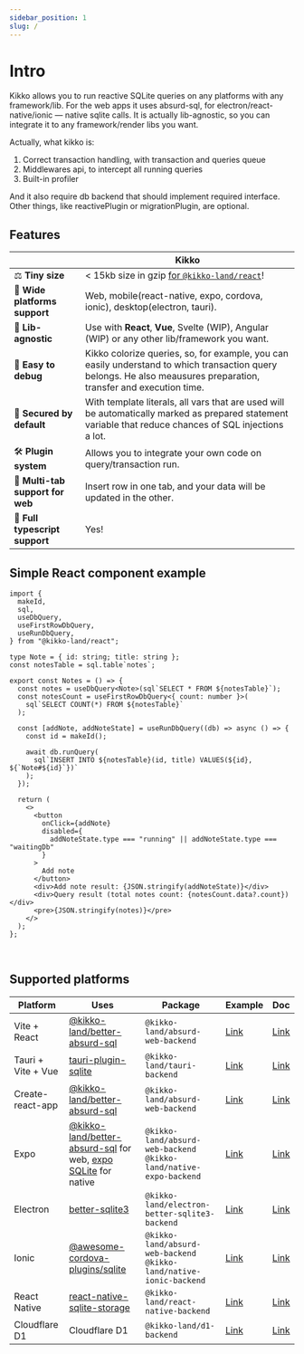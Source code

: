 ```yaml
---
sidebar_position: 1
slug: /
---
```


# Intro

Kikko allows you to run reactive SQLite queries on any platforms with any framework/lib. For the web apps it uses absurd-sql, for electron/react-native/ionic — native sqlite calls. It is actually lib-agnostic, so you can integrate it to any framework/render libs you want.

Actually, what kikko is:

1. Correct transaction handling, with transaction and queries queue
2. Middlewares api, to intercept all running queries
3. Built-in profiler

And it also require db backend that should implement required interface. Other things, like reactivePlugin or migrationPlugin, are optional.

## Features

|                                  | Kikko                                                                                                                                                              |
| -------------------------------- | ------------------------------------------------------------------------------------------------------------------------------------------------------------------ |
| ⚖️ **Tiny size**                 | < 15kb size in gzip [for `@kikko-land/react`](https://bundlephobia.com/package/@kikko-land/react)!                                                                 |
| 📱 **Wide platforms support**    | Web, mobile(react-native, expo, cordova, ionic), desktop(electron, tauri).                                                                                         |
| 🧰 **Lib-agnostic**              | Use with **React**, **Vue**, Svelte (WIP), Angular (WIP) or any other lib/framework you want.                                                                      |
| 🐛 **Easy to debug**             | Kikko colorize queries, so, for example, you can easily understand to which transaction query belongs. He also meausures preparation, transfer and execution time. |
| 🔐 **Secured by default**        | With template literals, all vars that are used will be automatically marked as prepared statement variable that reduce chances of SQL injections a lot.            |
| 🛠 **Plugin system**              | Allows you to integrate your own code on query/transaction run.                                                                                                    |
| 👯 **Multi-tab support for web** | Insert row in one tab, and your data will be updated in the other.                                                                                                 |
| 🥹 **Full typescript support**    | Yes!                                                                                                                                                               |

## Simple React component example

```tsx
import {
  makeId,
  sql,
  useDbQuery,
  useFirstRowDbQuery,
  useRunDbQuery,
} from "@kikko-land/react";

type Note = { id: string; title: string };
const notesTable = sql.table`notes`;

export const Notes = () => {
  const notes = useDbQuery<Note>(sql`SELECT * FROM ${notesTable}`);
  const notesCount = useFirstRowDbQuery<{ count: number }>(
    sql`SELECT COUNT(*) FROM ${notesTable}`
  );

  const [addNote, addNoteState] = useRunDbQuery((db) => async () => {
    const id = makeId();

    await db.runQuery(
      sql`INSERT INTO ${notesTable}(id, title) VALUES(${id}, ${`Note#${id}`})`
    );
  });

  return (
    <>
      <button
        onClick={addNote}
        disabled={
          addNoteState.type === "running" || addNoteState.type === "waitingDb"
        }
      >
        Add note
      </button>
      <div>Add note result: {JSON.stringify(addNoteState)}</div>
      <div>Query result (total notes count: {notesCount.data?.count})</div>
      <pre>{JSON.stringify(notes)}</pre>
    </>
  );
};
```

<br/>

## Supported platforms

| Platform           | Uses                                                                                                                                                                  | Package                                                                 | Example                                                                           | Doc                                                                                              |
| ------------------ | --------------------------------------------------------------------------------------------------------------------------------------------------------------------- | ----------------------------------------------------------------------- | --------------------------------------------------------------------------------- | ------------------------------------------------------------------------------------------------ |
| Vite + React       | [@kikko-land/better-absurd-sql](https://github.com/kikko-land/better-absurd-sql)                                                                                      | `@kikko-land/absurd-web-backend`                                        | [Link](https://github.com/kikko-land/kikko/tree/main/packages/vite-react-example) | [Link](https://kikko-doc.netlify.app/backends/web#configuration-and-usage-with-vite)             |
| Tauri + Vite + Vue | [tauri-plugin-sqlite](https://github.com/lzdyes/tauri-plugin-sqlite)                                                                                                  | `@kikko-land/tauri-backend`                                             | [Link](https://github.com/kikko-land/kikko-tauri-vue)                             | [Link](https://kikko-doc.netlify.app/backends/tauri)                                             |
| Create-react-app   | [@kikko-land/better-absurd-sql](https://github.com/kikko-land/better-absurd-sql)                                                                                      | `@kikko-land/absurd-web-backend`                                        | [Link](https://github.com/kikko-land/kikko-cra-example)                           | [Link](https://kikko-doc.netlify.app/backends/web#configuration-and-usage-with-create-react-app) |
| Expo               | [@kikko-land/better-absurd-sql](https://github.com/kikko-land/better-absurd-sql) for web, [expo SQLite](https://docs.expo.dev/versions/latest/sdk/sqlite/) for native | `@kikko-land/absurd-web-backend`<br/>`@kikko-land/native-expo-backend`  | [Link](https://github.com/kikko-land/kikko-expo-example)                          | [Link](https://kikko-doc.netlify.app/backends/expo)                                              |
| Electron           | [better-sqlite3](https://github.com/WiseLibs/better-sqlite3)                                                                                                          | `@kikko-land/electron-better-sqlite3-backend`                           | [Link](https://github.com/kikko-land/kikko-electron-better-sqlite3-example)       | [Link](https://kikko-doc.netlify.app/backends/electron)                                          |
| Ionic              | [@awesome-cordova-plugins/sqlite](https://www.npmjs.com/package/@awesome-cordova-plugins/sqlite)                                                                      | `@kikko-land/absurd-web-backend`<br/>`@kikko-land/native-ionic-backend` | [Link](https://github.com/kikko-land/kikko-ionic-example)                         | [Link](https://kikko-doc.netlify.app/backends/ionic)                                             |
| React Native       | [react-native-sqlite-storage](https://github.com/andpor/react-native-sqlite-storage)                                                                                  | `@kikko-land/react-native-backend`                                      | [Link](https://github.com/kikko-land/kikko-react-native-example)                  | [Link](https://kikko-doc.netlify.app/backends/react-native/)                                     |
| Cloudflare D1      | Cloudflare D1                                                                                                                                                         | `@kikko-land/d1-backend`                                                | [Link](https://github.com/kikko-land/kikko/tree/main/packages/d1-example)         | [Link](https://kikko-doc.netlify.app/backends/d1)                                                |
